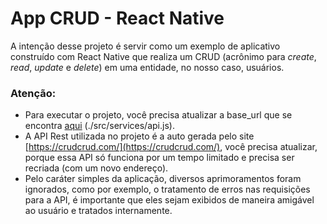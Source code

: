 # App CRUD - React Native

A intenção desse projeto é servir como um exemplo de aplicativo construído com React Native que realiza um CRUD (acrônimo para _create_, _read_, _update_ e _delete_) em uma entidade, no nosso caso, usuários.

### Atenção:

- Para executar o projeto, você precisa atualizar a base_url que se encontra [aqui](./src/services/api.js) (./src/services/api.js).
- A API Rest utilizada no projeto é a auto gerada pelo site [https://crudcrud.com/](https://crudcrud.com/), você precisa atualizar, porque essa API só funciona por um tempo limitado e precisa ser recriada (com um novo endereço).
- Pelo caráter simples da aplicação, diversos aprimoramentos foram ignorados, como por exemplo, o tratamento de erros nas requisições para a API, é importante que eles sejam exibidos de maneira amigável ao usuário e tratados internamente.
